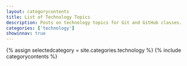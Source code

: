 ```yaml
---
layout: categorycontents
title: List of Technology Topics
description: Posts on technology topics for Git and GitHub classes.
categories: ['technology']
showinnav: true
---
```


{% assign selectedcategory = site.categories.technology %}
{% include categorycontents %}
